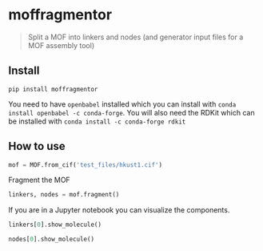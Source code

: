 # moffragmentor

> Split a MOF into linkers and nodes (and generator input files for a MOF assembly tool)



## Install

`pip install moffragmentor`

You need to have `openbabel` installed which you can install with `conda install openbabel -c conda-forge`. You will also need the RDKit which can be installed with `conda install -c conda-forge rdkit`

## How to use

```python
mof = MOF.from_cif('test_files/hkust1.cif')
```

Fragment the MOF

```python
linkers, nodes = mof.fragment()
```

If you are in a Jupyter notebook you can visualize the components.

```python
linkers[0].show_molecule()
```

```python
nodes[0].show_molecule()
```

